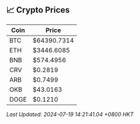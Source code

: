 ## 📈 Crypto Prices

| Coin | Price |
| ---- | ----- |
| BTC | $64390.7314 |
| ETH | $3446.6085 |
| BNB | $574.4956 |
| CRV | $0.2819 |
| ARB | $0.7499 |
| OKB | $43.0163 |
| DOGE | $0.1210 |

_Last Updated: 2024-07-19 14:21:41.04 +0800 HKT_